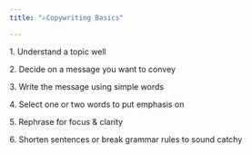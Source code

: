 ```yaml
---
title: "✍️Copywriting Basics"

---
```

1\. Understand a topic well

2\. Decide on a message you want to convey

3\. Write the message using simple words

4\. Select one or two words to put emphasis on

5\. Rephrase for focus & clarity

6\. Shorten sentences or break grammar rules to sound catchy